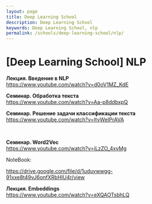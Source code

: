 ```yaml
---
layout: page
title: Deep Learning School
description: Deep Learning School
keywords: Deep Learning School, nlp
permalink: /schools/deep-learning-school/nlp/
---
```


# [Deep Learning School] NLP

**Лекция. Введение в NLP**  
https://www.youtube.com/watch?v=d0oV1MZ_KdE

**Семинар. Обработка текста**  
https://www.youtube.com/watch?v=Aa-p8ddbxpQ

**Семинар. Решение задачи классификации текста**  
https://www.youtube.com/watch?v=ltyWeIPrAVA

<br/>

**Семинар. Word2Vec**  
https://www.youtube.com/watch?v=iLzZO_4xyMg

NoteBook:

https://drive.google.com/file/d/1uduvwwgg-91xxe8t49vJ6onfXRbHIU4r/view

**Лекция. Embeddings**  
https://www.youtube.com/watch?v=eXQAOTsbhLQ
